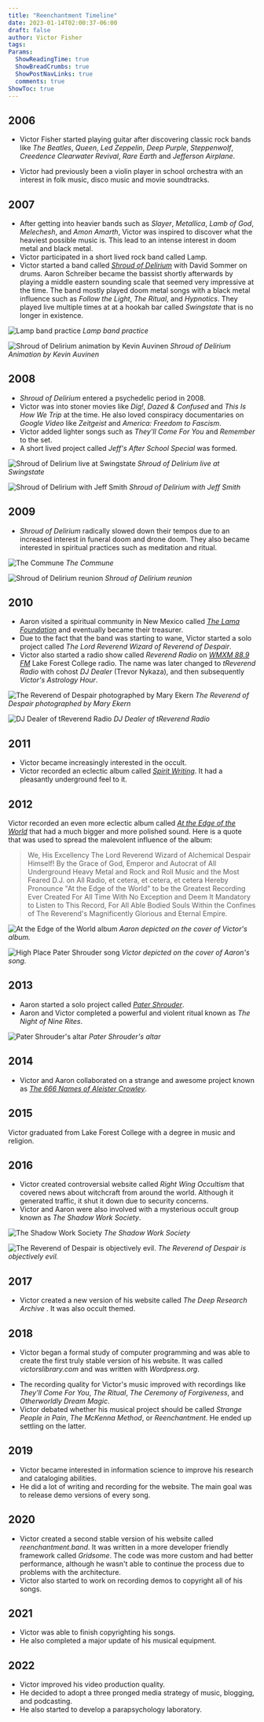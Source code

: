 ```yaml
---
title: "Reenchantment Timeline"
date: 2023-01-14T02:00:37-06:00
draft: false
author: Victor Fisher
tags:
Params:
  ShowReadingTime: true
  ShowBreadCrumbs: true
  ShowPostNavLinks: true
  comments: true
ShowToc: true
---
```


## 2006
- Victor Fisher started playing guitar after discovering classic rock bands like *The Beatles*, *Queen*, *Led Zeppelin*, *Deep Purple*, *Steppenwolf*, *Creedence Clearwater Revival*, *Rare Earth* and *Jefferson Airplane*.

- Victor had previously been a violin player in school orchestra with an interest in folk music, disco music and movie soundtracks.

## 2007

- After getting into heavier bands such as *Slayer*, *Metallica*, *Lamb of God*, *Melechesh*, and *Amon Amarth*, Victor was inspired to discover what the heaviest possible music is. This lead to an intense interest in doom metal and black metal.
- Victor participated in a short lived rock band called Lamp.
- Victor started a band called *[Shroud of Delirium](https://reenchantment.bandcamp.com/album/the-former-shroud-of-delirium)* with David Sommer on drums. Aaron Schreiber became the bassist shortly afterwards by playing a middle eastern sounding scale that seemed very impressive at the time. The band mostly played doom metal songs with a black metal influence such as *Follow the Light*, *The Ritual*, and *Hypnotics*. They played live multiple times at at a hookah bar called *Swingstate* that is no longer in existence.

![Lamp band practice](../../lamp-band.jpg "Lamp band practice")
*Lamp band practice*

![Shroud of Delirium animation by Kevin Auvinen](../../shroud-of-delirium-animation.gif "Shroud of Delirium animation by Kevin Auvinen")
*Shroud of Delirium Animation by Kevin Auvinen*

## 2008

- *Shroud of Delirium* entered a psychedelic period in 2008.
- Victor was into stoner movies like *Dig!*, *Dazed & Confused* and *This Is How We Trip* at the time. He also loved conspiracy documentaries on *Google Video* like *Zeitgeist* and *America: Freedom to Fascism*.
- Victor added lighter songs such as *They'll Come For You* and *Remember* to the set.
- A short lived project called *Jeff's After School Special* was formed.

![Shroud of Delirium live at Swingstate](../../shroud-of-delirium-live-swingstate-shirtless.jpg "Shroud of Delirium live at Swingstate")
*Shroud of Delirium live at Swingstate*

![Shroud of Delirium with Jeff Smith](../../shroud-of-delirium-with-jeff.jpg "Shroud of Delirium with Jeff Smith")
*Shroud of Delirium with Jeff Smith*

## 2009

- *Shroud of Delirium* radically slowed down their tempos due to an increased interest in funeral doom and drone doom.
They also became interested in spiritual practices such as meditation and ritual.

![The Commune](../../the-commune.jpg "The Commune")
*The Commune*

![Shroud of Delirium reunion](../../shroud-of-delirium-reunion.jpg "Shroud of Delirium reunion")
*Shroud of Delirium reunion*

## 2010

- Aaron visited a spiritual community in New Mexico called *[The Lama Foundation](https://www.lamafoundation.org/)* and eventually became their treasurer.
- Due to the fact that the band was starting to wane, Victor started a solo project called *The Lord Reverend Wizard of Reverend of Despair*.
- Victor also started a radio show called *Reverend Radio* on *[WMXM 88.9 FM](https://wmxm.org/)* Lake Forest College radio. The name was later changed to *tReverend Radio* with cohost *DJ Dealer* (Trevor Nykaza), and then subsequently *Victor's Astrology Hour*.

![The Reverend of Despair photographed by Mary Ekern](../../reverend-of-despair-forest.jpg "The Reverend of Despair photographed by Mary Ekern")
*The Reverend of Despair photographed by Mary Ekern*

![DJ Dealer of tReverend Radio](../../dj-dealer.jpg "DJ Dealer of tReverend Radio")
*DJ Dealer of tReverend Radio*

## 2011

- Victor became increasingly interested in the occult.
- Victor recorded an eclectic album called *[Spirit Writing](https://reenchantment.bandcamp.com/album/spirit-writing)*. It had a pleasantly underground feel to it.

## 2012

Victor recorded an even more eclectic album called *[At the Edge of the World](https://reenchantment.bandcamp.com/album/at-the-edge-of-the-world)* that had a much bigger and more polished sound.
Here is a quote that was used to spread the malevolent influence of the album:

> We, His Excellency The Lord Reverend Wizard of Alchemical Despair Himself! By the Grace of God, Emperor and Autocrat of All Underground Heavy Metal and Rock and Roll Music and the Most Feared D.J. on All Radio, et cetera, et cetera, et cetera Hereby Pronounce "At the Edge of the World" to be the Greatest Recording Ever Created For All Time With No Exception and Deem It Mandatory to Listen to This Record, For All Able Bodied Souls Within the Confines of The Reverend's Magnificently Glorious and Eternal Empire.

![At the Edge of the World album](../../at-the-edge-of-the-world-album.jpg "At the Edge of the World album")
*Aaron depicted on the cover of Victor's album.*

![High Place Pater Shrouder song](../../high-places-pater-shrouder-song.jpg "High Place Pater Shrouder song")
*Victor depicted on the cover of Aaron's song.*

## 2013

- Aaron started a solo project called *[Pater Shrouder](https://patershrouder.bandcamp.com/)*.
- Aaron and Victor completed a powerful and violent ritual known as *The Night of Nine Rites*.

![Pater Shrouder's altar](../../shadow-work-album.jpg "Pater Shrouder's altar")
*Pater Shrouder's altar*

## 2014

- Victor and Aaron collaborated on a strange and awesome project known as *[The 666 Names of Aleister Crowley](https://patershrouder.bandcamp.com/track/666-names-of-aleister-crowley-demos)*.

## 2015

Victor graduated from Lake Forest College with a degree in music and religion.

## 2016

- Victor created controversial website called *Right Wing Occultism* that covered news about witchcraft from around the world. Although it generated traffic, it shut it down due to security concerns.
- Victor and Aaron were also involved with a mysterious occult group known as *The Shadow Work Society*.

![The Shadow Work Society](../../strange-people-in-pain.jpg "The Shadow Work Society")
*The Shadow Work Society*

![The Reverend of Despair is objectively evil.](../../reverend-of-despair-evil.jpg "The Reverend of Despair is objectively evil.")
*The Reverend of Despair is objectively evil.*

## 2017

- Victor created a new version of his website called *The Deep Research Archive* . It was also occult themed.

## 2018

* Victor began a formal study of computer programming and was able to create the first truly stable version of his website. It was called *victorslibrary.com* and was written with *Wordpress.org*.
- The recording quality for Victor's music improved with recordings like *They'll Come For You*, *The Ritual*, *The Ceremony of Forgiveness*, and *Otherworldly Dream Magic*.
- Victor debated whether his musical project should be called *Strange People in Pain*, *The McKenna Method*, or *Reenchantment*. He ended up settling on the latter.

## 2019

- Victor became interested in information science to improve his research and cataloging abilities.
- He did a lot of writing and recording for the website. The main goal was to release demo versions of every song.

## 2020

- Victor created a second stable version of his website called *reenchantment.band*. It was written in a more developer friendly framework called *Gridsome*. The code was more custom and had better performance, although he wasn't able to continue the process due to problems with the architecture.
- Victor also started to work on recording demos to copyright all of his songs.

## 2021

- Victor was able to finish copyrighting his songs.
- He also completed a major update of his musical equipment.

## 2022

- Victor improved his video production quality.
- He decided to adopt a three pronged media strategy of music, blogging, and podcasting.
- He also started to develop a parapsychology laboratory.